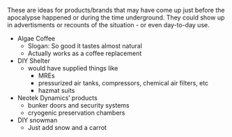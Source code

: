 These are ideas for products/brands that may have come up just before the apocalypse happened or during the time underground. They could show up in advertisments or recounts of the situation - or even day-to-day use.

* Algae Coffee 
  * Slogan: So good it tastes almost natural
  * Actually works as a coffee replacement
* DIY Shelter 
  * would have supplied things like 
    * MREs
    * pressurized air tanks, compressors, chemical air filters, etc
    * hazmat suits
* Neotek Dynamics’ products 
  * bunker doors and security systems
  * cryogenic preservation chambers
* DIY snowman
  * Just add snow and a carrot